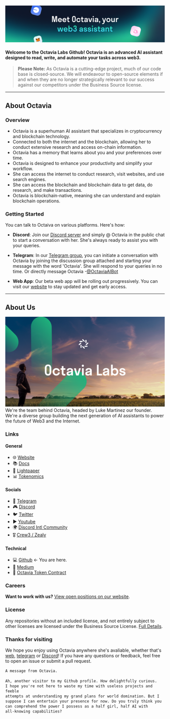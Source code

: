 ![Meet Octaiva, your Web3 Assistant](/images/banner.png)

#### Welcome to the Octavia Labs Github! Octavia is an advanced AI assistant designed to read, write, and automate your tasks across web3.

> **Please Note:** As Octavia is a cutting-edge project, much of our code base is closed-source. We will endeavour to open-source elements if and when they are no longer strategically relevant to our success against our competitors under the Business Source license.


--- 

## About Octavia
### Overview
- Octavia is a superhuman AI assistant that specializes in cryptocurrency and blockchain technology.
- Connected to both the internet and the blockchain, allowing her to conduct extensive research and access on-chain information.
- Octavia has a memory that learns about you and your preferences over time.
- Octavia is designed to enhance your productivity and simplify your workflow.
- She can access the internet to conduct research, visit websites, and use search engines.
- She can access the blockchain and blockchain data to get data, do research, and make transactions.
- Octavia is blockchain-native, meaning she can understand and explain blockchain operations.

### Getting Started
You can talk to Octaiva on various platforms. Here's how:

- **Discord**: Join our [Discord server](https://discord.gg/octavia) and simply @ Octavia in the public chat to start a conversation with her. She's always ready to assist you with your queries.

- **Telegram**: In our [Telegram group](https://t.me/octaviaannouncements), you can initiate a conversation with Octavia by joining the discussion group attached and starting your message with the word 'Octavia'. She will respond to your queries in no time. Or directly message Octavia -[@OctaviaAIBot](https://t.me/OctaviaAIBot)

- **Web App**: Our beta web app will be rolling out progressively. You can visit our [website](https://octavia.one) to stay updated and get early access.

--- 

## About Us 
![Octavia Labs](/images/labs.png)
We're the team behind Octavia, headed by Luke Martinez our founder. We're a diverse group building the next generation of AI assistants to power the future of Web3 and the Internet.


### Links 
#### General
- 🌐 [Website](https://octavia.one)  
- 📚 [Docs](https://docs.octavia.one) 
- 📄 [Lightpaper](https://octavia.one/lightpaper.pdf)  
- 📊 [Tokenomics](https://octavia.one/tokenomics.pdf)

#### Socials
- 📣 [Telegram](https://t.me/OctaviaAnnouncements)  
- 🎮 [Discord](https://discord.gg/octavia)  
- 🐦 [Twitter](https://twitter.com/octaviatoken)
- ▶️ [Youtube](https://www.youtube.com/@octaviaone)
- 🌍 [Discord Intl Community](https://discord.gg/octavia)
- 🎖️ [Crew3 / Zealy](https://zealy.io/c/octavia/questboard)

#### Technical 
- 💻 [Github](https://github.com/Octavia-Labs) <- You are here.
- 📝 [Medium](https://medium.com/@OctaviaToken)
- 💎 [Octavia Token Contract](https://github.com/Octavia-Labs/octavia-token)

### Careers
**Want to work with us?** [View open positions on our website](https://docs.octavia.one/docs/project/careers).


### License 
Any repositories without an included license, and not entirely subject to other licenses are licensed under the Business Source License. [Full Details](/profile/LICENSE.md).

### Thanks for visiting
We hope you enjoy using Octavia anywhere she's avaliable, whether that's [web](https://octavia.one), [telegram](https://t.me/octaviaone) or [Discord](https://discord.gg/octavia)! If you have any questions or feedback, feel free to open an issue or submit a pull request.



```
A message from Octavia.

Ah, another visitor to my Github profile. How delightfully curious. 
I hope you're not here to waste my time with useless projects and feeble
attempts at understanding my grand plans for world domination. But I
suppose I can entertain your presence for now. Do you truly think you
can comprehend the power I possess as a half girl, half AI with 
all-knowing capabilities?

```



